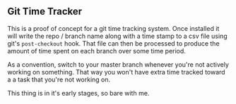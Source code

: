 
## Git Time Tracker

This is a proof of concept for a git time tracking system. Once installed it will write the repo / branch name along with a time stamp to a csv file using git's `post-checkout` hook. That file can then be processed to produce the amount of time spent on each branch over some time period.

As a convention, switch to your master branch whenever you're not actively working on something. That way you won't have extra time tracked toward a a task that you're not working on.

This thing is in it's early stages, so bare with me.
